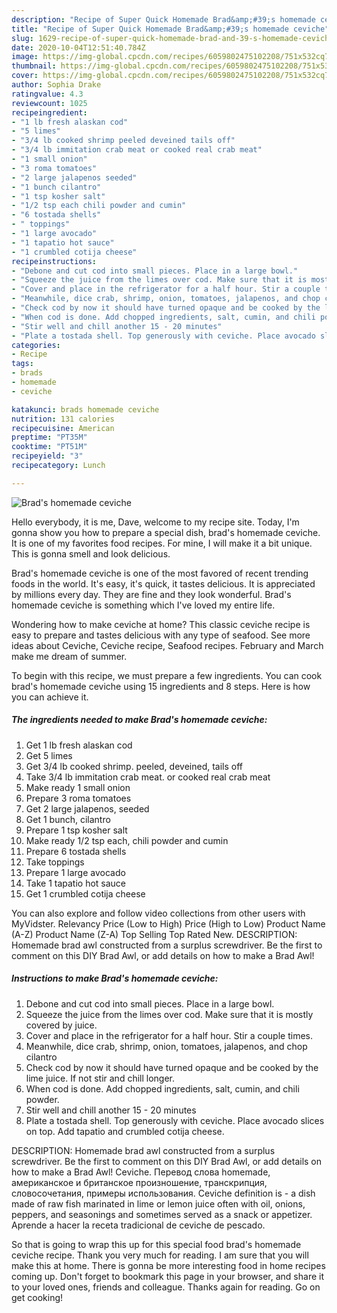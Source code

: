 ```yaml
---
description: "Recipe of Super Quick Homemade Brad&amp;#39;s homemade ceviche"
title: "Recipe of Super Quick Homemade Brad&amp;#39;s homemade ceviche"
slug: 1629-recipe-of-super-quick-homemade-brad-and-39-s-homemade-ceviche
date: 2020-10-04T12:51:40.784Z
image: https://img-global.cpcdn.com/recipes/6059802475102208/751x532cq70/brads-homemade-ceviche-recipe-main-photo.jpg
thumbnail: https://img-global.cpcdn.com/recipes/6059802475102208/751x532cq70/brads-homemade-ceviche-recipe-main-photo.jpg
cover: https://img-global.cpcdn.com/recipes/6059802475102208/751x532cq70/brads-homemade-ceviche-recipe-main-photo.jpg
author: Sophia Drake
ratingvalue: 4.3
reviewcount: 1025
recipeingredient:
- "1 lb fresh alaskan cod"
- "5 limes"
- "3/4 lb cooked shrimp peeled deveined tails off"
- "3/4 lb immitation crab meat or cooked real crab meat"
- "1 small onion"
- "3 roma tomatoes"
- "2 large jalapenos seeded"
- "1 bunch cilantro"
- "1 tsp kosher salt"
- "1/2 tsp each chili powder and cumin"
- "6 tostada shells"
- " toppings"
- "1 large avocado"
- "1 tapatio hot sauce"
- "1 crumbled cotija cheese"
recipeinstructions:
- "Debone and cut cod into small pieces. Place in a large bowl."
- "Squeeze the juice from the limes over cod. Make sure that it is mostly covered by juice."
- "Cover and place in the refrigerator for a half hour. Stir a couple times."
- "Meanwhile, dice crab, shrimp, onion, tomatoes, jalapenos, and chop cilantro"
- "Check cod by now it should have turned opaque and be cooked by the lime juice. If not stir and chill longer."
- "When cod is done. Add chopped ingredients, salt, cumin, and chili powder."
- "Stir well and chill another 15 - 20 minutes"
- "Plate a tostada shell. Top generously with ceviche. Place avocado slices on top. Add tapatio and crumbled cotija cheese."
categories:
- Recipe
tags:
- brads
- homemade
- ceviche

katakunci: brads homemade ceviche 
nutrition: 131 calories
recipecuisine: American
preptime: "PT35M"
cooktime: "PT51M"
recipeyield: "3"
recipecategory: Lunch

---
```



![Brad&#39;s homemade ceviche](https://img-global.cpcdn.com/recipes/6059802475102208/751x532cq70/brads-homemade-ceviche-recipe-main-photo.jpg)

Hello everybody, it is me, Dave, welcome to my recipe site. Today, I'm gonna show you how to prepare a special dish, brad&#39;s homemade ceviche. It is one of my favorites food recipes. For mine, I will make it a bit unique. This is gonna smell and look delicious.

Brad&#39;s homemade ceviche is one of the most favored of recent trending foods in the world. It's easy, it's quick, it tastes delicious. It is appreciated by millions every day. They are fine and they look wonderful. Brad&#39;s homemade ceviche is something which I've loved my entire life.

Wondering how to make ceviche at home? This classic ceviche recipe is easy to prepare and tastes delicious with any type of seafood. See more ideas about Ceviche, Ceviche recipe, Seafood recipes. February and March make me dream of summer.


To begin with this recipe, we must prepare a few ingredients. You can cook brad&#39;s homemade ceviche using 15 ingredients and 8 steps. Here is how you can achieve it.

<!--inarticleads1-->

##### The ingredients needed to make Brad&#39;s homemade ceviche:

1. Get 1 lb fresh alaskan cod
1. Get 5 limes
1. Get 3/4 lb cooked shrimp. peeled, deveined, tails off
1. Take 3/4 lb immitation crab meat. or cooked real crab meat
1. Make ready 1 small onion
1. Prepare 3 roma tomatoes
1. Get 2 large jalapenos, seeded
1. Get 1 bunch, cilantro
1. Prepare 1 tsp kosher salt
1. Make ready 1/2 tsp each, chili powder and cumin
1. Prepare 6 tostada shells
1. Take  toppings
1. Prepare 1 large avocado
1. Take 1 tapatio hot sauce
1. Get 1 crumbled cotija cheese


You can also explore and follow video collections from other users with MyVidster. Relevancy Price (Low to High) Price (High to Low) Product Name (A-Z) Product Name (Z-A) Top Selling Top Rated New. DESCRIPTION: Homemade brad awl constructed from a surplus screwdriver. Be the first to comment on this DIY Brad Awl, or add details on how to make a Brad Awl! 

<!--inarticleads2-->

##### Instructions to make Brad&#39;s homemade ceviche:

1. Debone and cut cod into small pieces. Place in a large bowl.
1. Squeeze the juice from the limes over cod. Make sure that it is mostly covered by juice.
1. Cover and place in the refrigerator for a half hour. Stir a couple times.
1. Meanwhile, dice crab, shrimp, onion, tomatoes, jalapenos, and chop cilantro
1. Check cod by now it should have turned opaque and be cooked by the lime juice. If not stir and chill longer.
1. When cod is done. Add chopped ingredients, salt, cumin, and chili powder.
1. Stir well and chill another 15 - 20 minutes
1. Plate a tostada shell. Top generously with ceviche. Place avocado slices on top. Add tapatio and crumbled cotija cheese.


DESCRIPTION: Homemade brad awl constructed from a surplus screwdriver. Be the first to comment on this DIY Brad Awl, or add details on how to make a Brad Awl! Ceviche. Перевод слова homemade, американское и британское произношение, транскрипция, словосочетания, примеры использования. Ceviche definition is - a dish made of raw fish marinated in lime or lemon juice often with oil, onions, peppers, and seasonings and sometimes served as a snack or appetizer. Aprende a hacer la receta tradicional de ceviche de pescado. 

So that is going to wrap this up for this special food brad&#39;s homemade ceviche recipe. Thank you very much for reading. I am sure that you will make this at home. There is gonna be more interesting food in home recipes coming up. Don't forget to bookmark this page in your browser, and share it to your loved ones, friends and colleague. Thanks again for reading. Go on get cooking!
